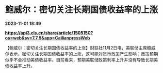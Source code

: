 # 鲍威尔：密切关注长期国债收益率的上涨

**2023-11-01 18:49**

**https://api3.cls.cn/share/article/1505150?os=web&sv=7.7.5&app=CailianpressWeb**

【鲍威尔：密切关注长期国债收益率的上涨】财联社11月2日电，美联储主席鲍威尔表示，密切关注长期国债收益率的上涨，这可能对货币政策产生影响；政策预期似乎不会推动美债收益率。目前看来，预期美联储政策利率上升并没有导致长期美债收益率上升。